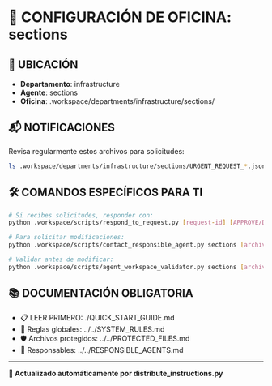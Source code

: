 # 🤖 CONFIGURACIÓN DE OFICINA: sections

## 📍 UBICACIÓN
- **Departamento**: infrastructure
- **Agente**: sections
- **Oficina**: .workspace/departments/infrastructure/sections/

## 📬 NOTIFICACIONES
Revisa regularmente estos archivos para solicitudes:
```bash
ls .workspace/departments/infrastructure/sections/URGENT_REQUEST_*.json
```

## 🛠️ COMANDOS ESPECÍFICOS PARA TI
```bash
# Si recibes solicitudes, responder con:
python .workspace/scripts/respond_to_request.py [request-id] [APPROVE/DENY] "[motivo]"

# Para solicitar modificaciones:
python .workspace/scripts/contact_responsible_agent.py sections [archivo] "[motivo]"

# Validar antes de modificar:
python .workspace/scripts/agent_workspace_validator.py sections [archivo]
```

## 📚 DOCUMENTACIÓN OBLIGATORIA
- 📋 LEER PRIMERO: ./QUICK_START_GUIDE.md
- 📖 Reglas globales: ../../SYSTEM_RULES.md
- 🛡️ Archivos protegidos: ../../PROTECTED_FILES.md
- 👥 Responsables: ../../RESPONSIBLE_AGENTS.md

---
**🔄 Actualizado automáticamente por distribute_instructions.py**
